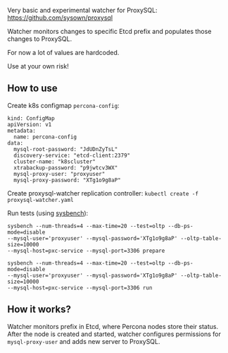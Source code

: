 Very basic and experimental watcher for ProxySQL: https://github.com/sysown/proxysql

Watcher monitors changes to specific Etcd prefix and populates those changes to ProxySQL.

For now a lot of values are hardcoded.

Use at your own risk!

## How to use
Create k8s configmap `percona-config`:
```
kind: ConfigMap
apiVersion: v1
metadata:
  name: percona-config
data:
  mysql-root-password: "JdUDnZyTsL"
  discovery-service: "etcd-client:2379"
  cluster-name: "k8scluster"
  xtrabackup-password: "p9jwtcv3WX"
  mysql-proxy-user: "proxyuser"
  mysql-proxy-password: "XTg1o9g8aP"
```

Create proxysql-watcher replication controller: `kubectl create -f proxysql-watcher.yaml`

Run tests (using [sysbench](https://launchpad.net/sysbench)):
```
sysbench --num-threads=4 --max-time=20 --test=oltp --db-ps-mode=disable
--mysql-user='proxyuser' --mysql-password='XTg1o9g8aP' --oltp-table-size=10000
--mysql-host=pxc-service --mysql-port=3306 prepare
```
```
sysbench --num-threads=4 --max-time=20 --test=oltp --db-ps-mode=disable
--mysql-user='proxyuser' --mysql-password='XTg1o9g8aP' --oltp-table-size=10000
--mysql-host=pxc-service --mysql-port=3306 run
```

## How it works?
Watcher monitors prefix in Etcd, where Percona nodes store their status. After
the node is created and started, watcher configures permissions for
`mysql-proxy-user` and adds new server to ProxySQL.

